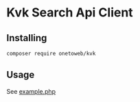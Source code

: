 # Kvk Search Api Client

## Installing

```bash
composer require onetoweb/kvk
```

## Usage

See [example.php](/example.php)